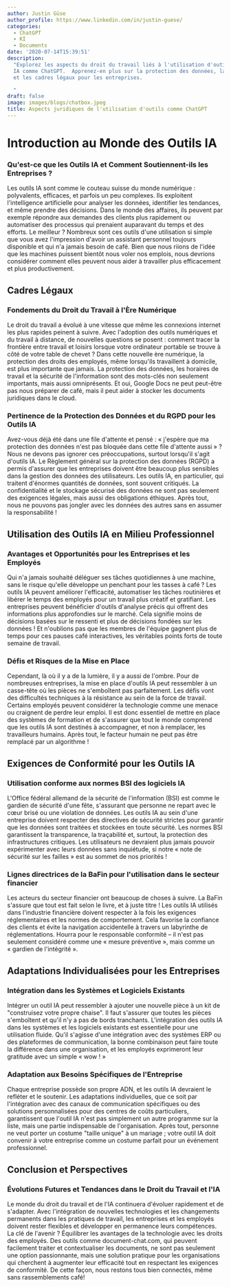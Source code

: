 ```yaml
---
author: Justin Güse
author_profile: https://www.linkedin.com/in/justin-guese/
categories:
  - ChatGPT
  - KI
  - Documents
date: '2020-07-14T15:39:51'
description:
  "Explorez les aspects du droit du travail liés à l'utilisation d'outils
  IA comme ChatGPT.  Apprenez-en plus sur la protection des données, la responsabilité
  et les cadres légaux pour les entreprises.

  "
draft: false
image: images/blogs/chatbox.jpeg
title: Aspects juridiques de l'utilisation d'outils comme ChatGPT
---
```


# Introduction au Monde des Outils IA

### Qu'est-ce que les Outils IA et Comment Soutiennent-ils les Entreprises ?

Les outils IA sont comme le couteau suisse du monde numérique : polyvalents, efficaces, et parfois un peu complexes. Ils exploitent l'intelligence artificielle pour analyser les données, identifier les tendances, et même prendre des décisions. Dans le monde des affaires, ils peuvent par exemple répondre aux demandes des clients plus rapidement ou automatiser des processus qui prenaient auparavant du temps et des efforts. Le meilleur ? Nombreux sont ces outils d'une utilisation si simple que vous avez l'impression d'avoir un assistant personnel toujours disponible et qui n'a jamais besoin de café. Bien que nous riions de l'idée que les machines puissent bientôt nous voler nos emplois, nous devrions considérer comment elles peuvent nous aider à travailler plus efficacement et plus productivement.

## Cadres Légaux

### Fondements du Droit du Travail à l'Ère Numérique

Le droit du travail a évolué à une vitesse que même les connexions internet les plus rapides peinent à suivre. Avec l'adoption des outils numériques et du travail à distance, de nouvelles questions se posent : comment tracer la frontière entre travail et loisirs lorsque votre ordinateur portable se trouve à côté de votre table de chevet ? Dans cette nouvelle ère numérique, la protection des droits des employés, même lorsqu'ils travaillent à domicile, est plus importante que jamais. La protection des données, les horaires de travail et la sécurité de l'information sont des mots-clés non seulement importants, mais aussi omniprésents. Et oui, Google Docs ne peut peut-être pas nous préparer de café, mais il peut aider à stocker les documents juridiques dans le cloud.

### Pertinence de la Protection des Données et du RGPD pour les Outils IA

Avez-vous déjà été dans une file d'attente et pensé : « j'espère que ma protection des données n'est pas bloquée dans cette file d'attente aussi » ? Nous ne devons pas ignorer ces préoccupations, surtout lorsqu'il s'agit d'outils IA. Le Règlement général sur la protection des données (RGPD) a permis d'assurer que les entreprises doivent être beaucoup plus sensibles dans la gestion des données des utilisateurs. Les outils IA, en particulier, qui traitent d'énormes quantités de données, sont souvent critiqués. La confidentialité et le stockage sécurisé des données ne sont pas seulement des exigences légales, mais aussi des obligations éthiques. Après tout, nous ne pouvons pas jongler avec les données des autres sans en assumer la responsabilité !

## Utilisation des Outils IA en Milieu Professionnel

### Avantages et Opportunités pour les Entreprises et les Employés

Qui n'a jamais souhaité déléguer ses tâches quotidiennes à une machine, sans le risque qu'elle développe un penchant pour les tasses à café ? Les outils IA peuvent améliorer l'efficacité, automatiser les tâches routinières et libérer le temps des employés pour un travail plus créatif et gratifiant. Les entreprises peuvent bénéficier d'outils d'analyse précis qui offrent des informations plus approfondies sur le marché. Cela signifie moins de décisions basées sur le ressenti et plus de décisions fondées sur les données ! Et n'oublions pas que les membres de l'équipe gagnent plus de temps pour ces pauses café interactives, les véritables points forts de toute semaine de travail.

### Défis et Risques de la Mise en Place

Cependant, là où il y a de la lumière, il y a aussi de l'ombre. Pour de nombreuses entreprises, la mise en place d'outils IA peut ressembler à un casse-tête où les pièces ne s'emboîtent pas parfaitement. Les défis vont des difficultés techniques à la résistance au sein de la force de travail. Certains employés peuvent considérer la technologie comme une menace ou craignent de perdre leur emploi. Il est donc essentiel de mettre en place des systèmes de formation et de s'assurer que tout le monde comprend que les outils IA sont destinés à accompagner, et non à remplacer, les travailleurs humains. Après tout, le facteur humain ne peut pas être remplacé par un algorithme !

## Exigences de Conformité pour les Outils IA

### Utilisation conforme aux normes BSI des logiciels IA

L'Office fédéral allemand de la sécurité de l'information (BSI) est comme le gardien de sécurité d'une fête, s'assurant que personne ne repart avec le cœur brisé ou une violation de données. Les outils IA au sein d'une entreprise doivent respecter des directives de sécurité strictes pour garantir que les données sont traitées et stockées en toute sécurité. Les normes BSI garantissent la transparence, la traçabilité et, surtout, la protection des infrastructures critiques. Les utilisateurs ne devraient plus jamais pouvoir expérimenter avec leurs données sans inquiétude, si notre « note de sécurité sur les failles » est au sommet de nos priorités !

### Lignes directrices de la BaFin pour l'utilisation dans le secteur financier

Les acteurs du secteur financier ont beaucoup de choses à suivre. La BaFin s'assure que tout est fait selon le livre, et à juste titre ! Les outils IA utilisés dans l'industrie financière doivent respecter à la fois les exigences réglementaires et les normes de comportement. Cela favorise la confiance des clients et évite la navigation accidentelle à travers un labyrinthe de réglementations. Hourra pour le responsable conformité – il n'est pas seulement considéré comme une « mesure préventive », mais comme un « gardien de l'intégrité ».

## Adaptations Individualisées pour les Entreprises

### Intégration dans les Systèmes et Logiciels Existants

Intégrer un outil IA peut ressembler à ajouter une nouvelle pièce à un kit de "construisez votre propre chaise". Il faut s'assurer que toutes les pièces s'emboîtent et qu'il n'y a pas de bords tranchants. L'intégration des outils IA dans les systèmes et les logiciels existants est essentielle pour une utilisation fluide. Qu'il s'agisse d'une intégration avec des systèmes ERP ou des plateformes de communication, la bonne combinaison peut faire toute la différence dans une organisation, et les employés exprimeront leur gratitude avec un simple « wow ! »

### Adaptation aux Besoins Spécifiques de l'Entreprise

Chaque entreprise possède son propre ADN, et les outils IA devraient le refléter et le soutenir. Les adaptations individuelles, que ce soit par l'intégration avec des canaux de communication spécifiques ou des solutions personnalisées pour des centres de coûts particuliers, garantissent que l'outil IA n'est pas simplement un autre programme sur la liste, mais une partie indispensable de l'organisation. Après tout, personne ne veut porter un costume "taille unique" à un mariage ; votre outil IA doit convenir à votre entreprise comme un costume parfait pour un événement professionnel.

## Conclusion et Perspectives

### Évolutions Futures et Tendances dans le Droit du Travail et l'IA

Le monde du droit du travail et de l'IA continuera d'évoluer rapidement et de s'adapter. Avec l'intégration de nouvelles technologies et les changements permanents dans les pratiques de travail, les entreprises et les employés doivent rester flexibles et développer en permanence leurs compétences. La clé de l'avenir ? Équilibrer les avantages de la technologie avec les droits des employés. Des outils comme document-chat.com, qui peuvent facilement traiter et contextualiser les documents, ne sont pas seulement une option passionnante, mais une solution pratique pour les organisations qui cherchent à augmenter leur efficacité tout en respectant les exigences de conformité. De cette façon, nous restons tous bien connectés, même sans rassemblements café!
